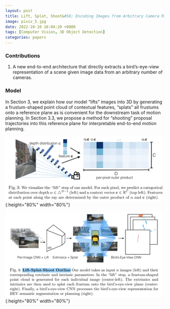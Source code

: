 ```yaml
---
layout: post
title: Lift, Splat, Shoot&#58; Encoding Images from Arbitrary Camera Rigs by Implicitly Unprojecting to 3D
image: pixiv_5.jpg
date: 2022-10-10 16:04:20 +0800
tags: [Computer Vision, 3D Object Detection]
categories: papers
---
```




### Contributions
1. A new end-to-end architecture that directly extracts a bird’s-eye-view representation of a scene given image data from an arbitrary number of cameras.

### Model
In Section 3, we explain how our model “lifts” images into 3D by generating a frustum-shaped point cloud of contextual features, “splats” all frustums onto a reference plane as is convenient for the downstream task of motion planning. In Section 3.3, we propose a method for “shooting” proposal trajectories into this reference plane for interpretable end-to-end motion planning.

<!-- <div align=center><img src=https://github.com/Zanue/Zanue.github.io/raw/main/images/bg_img/lift.jpg width=80% /></div> -->
![](https://github.com/Zanue/Zanue.github.io/raw/main/images/blog_img/lift.jpg){:height="80%" width="80%"}


<!-- <div align=center><img src=https://github.com/Zanue/Zanue.github.io/raw/main/images/bg_img/lift-splat-shoot.jpg width=80% /></div> -->
![](https://github.com/Zanue/Zanue.github.io/raw/main/images/blog_img/lift-splat-shoot.jpg){:height="80%" width="80%"}

